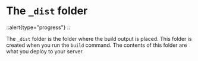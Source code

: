 # The `_dist` folder

::alert{type="progress"}
<under-construction />
::

The `_dist` folder is the folder where the build output is placed. This folder is created when you run the `build` command. The contents of this folder are what you deploy to your server.
